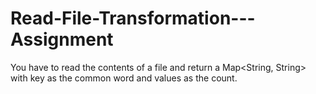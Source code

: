 # Read-File-Transformation---Assignment
You have to read the contents of a file and return a Map&lt;String, String> with key as the common word and values as the count.
